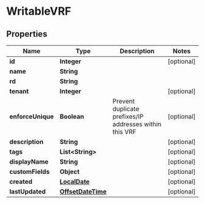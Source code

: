 # WritableVRF

## Properties
Name | Type | Description | Notes
------------ | ------------- | ------------- | -------------
**id** | **Integer** |  |  [optional]
**name** | **String** |  | 
**rd** | **String** |  | 
**tenant** | **Integer** |  |  [optional]
**enforceUnique** | **Boolean** | Prevent duplicate prefixes/IP addresses within this VRF |  [optional]
**description** | **String** |  |  [optional]
**tags** | **List&lt;String&gt;** |  |  [optional]
**displayName** | **String** |  |  [optional]
**customFields** | **Object** |  |  [optional]
**created** | [**LocalDate**](LocalDate.md) |  |  [optional]
**lastUpdated** | [**OffsetDateTime**](OffsetDateTime.md) |  |  [optional]
